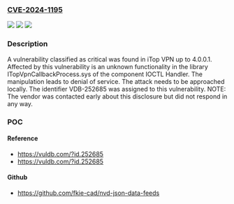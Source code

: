 ### [CVE-2024-1195](https://cve.mitre.org/cgi-bin/cvename.cgi?name=CVE-2024-1195)
![](https://img.shields.io/static/v1?label=Product&message=VPN&color=blue)
![](https://img.shields.io/static/v1?label=Version&message=%3D%204.0.0.0%20&color=brighgreen)
![](https://img.shields.io/static/v1?label=Vulnerability&message=CWE-404%20Denial%20of%20Service&color=brighgreen)

### Description

A vulnerability classified as critical was found in iTop VPN up to 4.0.0.1. Affected by this vulnerability is an unknown functionality in the library ITopVpnCallbackProcess.sys of the component IOCTL Handler. The manipulation leads to denial of service. The attack needs to be approached locally. The identifier VDB-252685 was assigned to this vulnerability. NOTE: The vendor was contacted early about this disclosure but did not respond in any way.

### POC

#### Reference
- https://vuldb.com/?id.252685
- https://vuldb.com/?id.252685

#### Github
- https://github.com/fkie-cad/nvd-json-data-feeds


